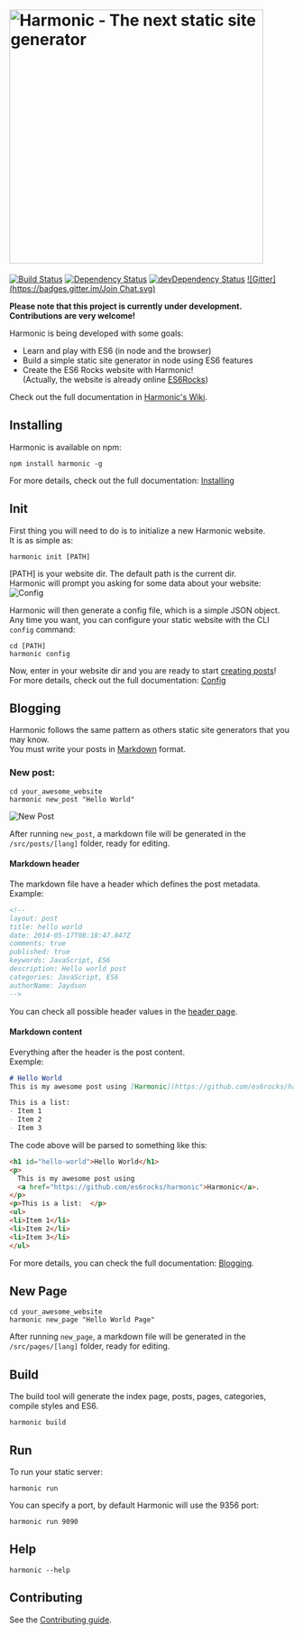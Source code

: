 <a name="harmonic"></a>
# <img src="https://cdn.rawgit.com/es6rocks/harmonic/e391ae462f3b047848f1783315de9edab019e197/harmonic-logo.svg" alt="Harmonic - The next static site generator" width="450">
[![Build Status](https://travis-ci.org/es6rocks/harmonic.svg?branch=master)](https://travis-ci.org/es6rocks/harmonic)
[![Dependency Status](http://img.shields.io/david/es6rocks/harmonic.svg)](https://david-dm.org/es6rocks/harmonic)
[![devDependency Status](http://img.shields.io/david/dev/es6rocks/harmonic.svg)](https://david-dm.org/es6rocks/harmonic#info=devDependencies)
[![Gitter](https://badges.gitter.im/Join Chat.svg)](https://gitter.im/es6rocks/harmonic?utm_source=badge&utm_medium=badge&utm_campaign=pr-badge&utm_content=badge)

**Please note that this project is currently under development.**  
**Contributions are very welcome!**

Harmonic is being developed with some goals:  
- Learn and play with ES6 (in node and the browser)
- Build a simple static site generator in node using ES6 features
- Create the ES6 Rocks website with Harmonic!  
(Actually, the website is already online [ES6Rocks](http://es6rocks.com))  

Check out the full documentation in [Harmonic's Wiki](https://github.com/es6rocks/harmonic/wiki/).

## Installing

Harmonic is available on npm:  

```shell
npm install harmonic -g
```
For more details, check out the full documentation: [Installing](https://github.com/es6rocks/harmonic/wiki/Installing)

## Init
First thing you will need to do is to initialize a new Harmonic website.  
It is as simple as:  
```shell
harmonic init [PATH]
```
[PATH] is your website dir. The default path is the current dir.  
Harmonic will prompt you asking for some data about your website:   
![Config](https://raw.githubusercontent.com/wiki/es6rocks/harmonic/img/config.png)  

Harmonic will then generate a config file, which is a simple JSON object.  
Any time you want, you can configure your static website with the CLI `config` command:  
```shell
cd [PATH]
harmonic config
```
Now, enter in your website dir and you are ready to start [creating posts](#blogging)!  
For more details, check out the full documentation: [Config](https://github.com/es6rocks/harmonic/wiki/Config/)

## Blogging
Harmonic follows the same pattern as others static site generators that you may know.  
You must write your posts in [Markdown](http://daringfireball.net/projects/markdown/) format.  

### New post:  
```
cd your_awesome_website
harmonic new_post "Hello World"
```
![New Post](https://raw.githubusercontent.com/wiki/es6rocks/harmonic/img/new_post.png)

After running `new_post`, a markdown file will be generated in the `/src/posts/[lang]` folder, ready for editing.  

#### Markdown header
The markdown file have a header which defines the post metadata.  
Example:  
```markdown
<!--
layout: post
title: hello world
date: 2014-05-17T08:18:47.847Z
comments: true
published: true
keywords: JavaScript, ES6
description: Hello world post
categories: JavaScript, ES6
authorName: Jaydson
-->
```
You can check all possible header values in the [header page](https://github.com/es6rocks/harmonic/wiki/markdown-header).  

#### Markdown content
Everything after the header is the post content.  
Exemple:  
```markdown
# Hello World  
This is my awesome post using [Harmonic](https://github.com/es6rocks/harmonic).  

This is a list:  
- Item 1
- Item 2
- Item 3
```
The code above will be parsed to something like this:  
```html
<h1 id="hello-world">Hello World</h1>
<p>
  This is my awesome post using 
  <a href="https://github.com/es6rocks/harmonic">Harmonic</a>.
</p>
<p>This is a list:  </p>
<ul>
<li>Item 1</li>
<li>Item 2</li>
<li>Item 3</li>
</ul>
```
For more details, you can check the full documentation: [Blogging](https://github.com/es6rocks/harmonic/wiki/Blogging).  
## New Page
```
cd your_awesome_website
harmonic new_page "Hello World Page"
```
After running `new_page`, a markdown file will be generated in the `/src/pages/[lang]` folder, ready for editing.  

## Build
The build tool will generate the index page, posts, pages, categories, compile styles and ES6.
```shell
harmonic build
```

## Run
To run your static server:
```shell
harmonic run
```
You can specify a port, by default Harmonic will use the 9356 port:
```shell
harmonic run 9090
```

## Help
```shell
harmonic --help
```

## Contributing
See the [Contributing guide](https://github.com/es6rocks/harmonic/blob/master/CONTRIBUTING.md).
